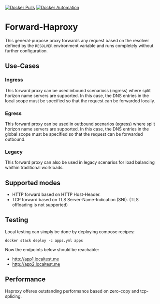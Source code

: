 
[![Docker Pulls](https://img.shields.io/docker/pulls/flavioaiello/forward-haproxy.svg)](https://hub.docker.com/r/flavioaiello/forward-haproxy/)
[![Docker Automation](
https://img.shields.io/docker/automated/flavioaiello/forward-haproxy.svg)](https://hub.docker.com/r/flavioaiello/forward-haproxy/)

# Forward-Haproxy
This general-purpose proxy forwards any request based on the resolver defined by the `RESOLVER` environment variable and runs completely without further configuration.

## Use-Cases

### Ingress
This forward proxy can be used inbound scenarioss (ingress) where split horizon name servers are supported. In this case, the DNS entries in the local scope must be specified so that the request can be forwarded locally.

### Egress
This forward proxy can be used in outbound scenarios (egress) where split horizon name servers are supported. In this case, the DNS entries in the global scope must be specified so that the request can be forwarded outbound.

### Legacy
This forward proxy can also be used in legacy scenarios for load balancing whithin traditional workloads.

## Supported modes
- HTTP forward based on HTTP Host-Header.
- TCP forward based on TLS Server-Name-Indication (SNI). (TLS offloading is not supported)

## Testing
Local testing can simply be done by deploying compose recipes:
```
docker stack deploy -c apps.yml apps
```

Now the endpoints below should be reachable:
- http://app1.localtest.me
- http://app2.localtest.me

## Performance
Haproxy offeres outstanding performance based on zero-copy and tcp-splicing.
